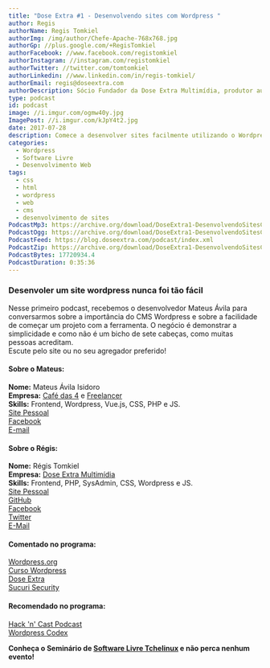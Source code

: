 ```yaml
---
title: "Dose Extra #1 - Desenvolvendo sites com Wordpress "
author: Regis
authorName: Regis Tomkiel
authorImg: /img/author/Chefe-Apache-768x768.jpg
authorGp: //plus.google.com/+RegisTomkiel
authorFacebook: //www.facebook.com/registomkiel
authorInstagram: //instagram.com/registomkiel
authorTwitter: //twitter.com/tomtomkiel
authorLinkedin: //www.linkedin.com/in/regis-tomkiel/
authorEmail: regis@doseextra.com
authorDescription: Sócio Fundador da Dose Extra Multimídia, produtor audiovisual, desenvolvedor web, podcaster, escritor e quando sobra tempo, coleciona videogames e filmes independentes.
type: podcast
id: podcast
image: //i.imgur.com/ogmw40y.jpg
ImagePost: //i.imgur.com/kJpY4t2.jpg
date: 2017-07-28
description: Comece a desenvolver sites facilmente utilizando o Wordpress com as dicas do convidado Mateus Avila.
categories:
  - Wordpress
  - Software Livre
  - Desenvolvimento Web
tags:
  - css
  - html
  - wordpress
  - web
  - cms
  - desenvolvimento de sites
PodcastMp3: https://archive.org/download/DoseExtra1-DesenvolvendoSitesComWordpress/Podcast-doseextra-01.mp3
PodcastOgg: https://archive.org/download/DoseExtra1-DesenvolvendoSitesComWordpress/Podcast-doseextra-01.ogg
PodcastFeed: https://blog.doseextra.com/podcast/index.xml
PodcastZip: https://archive.org/download/DoseExtra1-DesenvolvendoSitesComWordpress/Podcast-doseextra-01..zip
PodcastBytes: 17720934.4
PodcastDuration: 0:35:36
---
```

### Desenvoler um site wordpress nunca foi tão fácil
Nesse primeiro podcast, recebemos o desenvolvedor Mateus Ávila para conversarmos sobre a importância do CMS Wordpress e sobre a facilidade de começar um projeto com a ferramenta.
O negócio é demonstrar a simplicidade e como não é um bicho de sete cabeças, como muitas pessoas acreditam.  
Escute pelo site ou no seu agregador preferido!  

#### Sobre o Mateus:
**Nome:** Mateus Ávila Isidoro  
**Empresa:** [Café das 4](http://www.cafedas4.com/ "Café das 4") e [Freelancer](https://www.facebook.com/pages/Front-end-Freelancer-na-mateusavilacombr/161178974078345?__xt__=31.[1337245310%2C%22intro_card%22%2C%7B%7D]&pnref=lhc "Freelancer Frontend")  
**Skills:** Frontend, Wordpress, Vue.js, CSS, PHP e JS.  
[Site Pessoal](http://mateusavila.com.br "Site com portifólio de trabalho")  
[Facebook](https://facebook.com/mateus "Facebook do Mateus Ávila")  
[E-mail](mailto:mateus@mateusavila.com.br "Email de contato do Mateus")  



#### Sobre o Régis:
**Nome:** Régis Tomkiel  
**Empresa:** [Dose Extra Multimídia](http://doseextra.com "Dose Extra Multmídia")  
**Skills:** Frontend, PHP, SysAdmin, CSS, Wordpress e JS.  
[Site Pessoal](http://rtomkiel.github.io "Blog Pessoal")  
[GitHub](https://github.com/rtomkiel)  
[Facebook]( https://facebook.com/registomkiel)  
[Twitter](https://twitter.com/tomtomkiel)  
[E-Mail](mailto:regis@doseextra.com)  

#### Comentado no programa:
[Wordpress.org](http://wordpress.org "Site Wordpress.org")  
[Curso Wordpress](http://mateusavila.vom.br/wordpress)  
[Dose Extra](http://doseextra.com "Site Dose Extra")  
[Sucuri Security](https://br.wordpress.org/plugins/sucuri-scanner/ "Plugin de Segurança Wordpress")

#### Recomendado no programa:
[Hack 'n' Cast Podcast](https://hackncast.org/v15-contribuindo-com-o-mundo-foss "Episódio do Hack 'n' Cast")  
[Wordpress Codex](https://codex.wordpress.org "Wordpress Codex")  



**Conheça o Seminário de [Software Livre Tchelinux](http://tchelinux.org "Seminário de Software Livre do Rio Grande do Sul") e não perca nenhum evento!**
